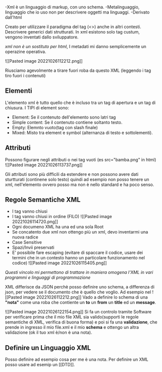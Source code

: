 -Xml è un linguaggio di markup, con uno schema.
-Metalinguaggio, linguaggio che io uso non per descrivere oggetti ma linguaggi.
-Derivato dall'html

Creato per utilizzare il paradigma del tag (<>) anche in altri contesti.
Descrivere generici dati strutturati.
In xml esistono solo tag custum, vengono inventati dallo sviluppatore.

_xml non è un sostituto per html_, I metadati mi danno semplicemente un operazine operativa.

![[Pasted image 20221026112212.png]]

Riusciamo agevolmente a tirare fuori roba da questo XML (leggendo i tag tiro fuori i contenuti)

## Elementi

L'elemento xml è tutto quello che è incluso tra un tag di apertura e un tag di chiusura.
I TIPI di  element sono:

- Element: Se il contenuto dell'elemento  sono latri tag
- Simple content: Se il contenuto contiene soltanto testo.
- Empty: Elemnto vuoto(tag con slash finale)
- Mixed: Misto tra element e symbol (alternanza di testo e sottolementi).


## Attributi

Possono figurare negli attributi o nei tag vuoti (es src="bamba.png" in html)
![[Pasted image 20221026113737.png]]

Gli attributi sono più difficili da estendere e non possono avere dati sturtturati (continene  solo testo) quindi ad esempio non posso tenere un xml, nell'elemento ovvero posso ma non è nello standard e ha poco senso.



## Regole Semantiche XML

- I tag vanno chiusi
- I tag vanno chiusi in ordine (FILO)
![[Pasted image 20221026114720.png]]
- Ogni documeno XML ha una ed una sola Root
- Se concatento due xml non ottengo più un xml, devo inventarmi una nuova radice
- Case Sensitive
- Spazi/Invii preservati
- E' possibile fare escaping (evitare di spaccare il codice, usare dei termini che in un contesto hanno un particolare funzionamento nel codice)
![[Pasted image 20221026115405.png]]

 _Questi vincolo mi permettono di trattare in maniera omogena l'XML in vari programmi e linguaggi di programmazione_




XML differisce da JSON perchè posso definire uno schema, a differenza di json, per vedere se il documento che è quello che voglio.
Ad esempio nel 
![[Pasted image 20221026112212.png]]
Vado a definire lo schema di una **"nota"** come una roba che contiente un **to** un **from** un **title** ed un **message**.

![[Pasted image 20221026122154.png]]
Si fa un controlo tramite Software per verificare prima che il mio file XML sia valido(supporti le regole semantiche di XML, verifica di buona forma) e poi si fa una **validazione**, che prende in ingresso il mio file.xml e il mio **schema** e ottengo un altra validazione (ok il tuo xml è/non è una nota).


## Definire un Linguaggio XML

Posso definire ad esempio cosa per me è una nota.
Per definire un XML posso usare ad esemip un [[DTD]].
